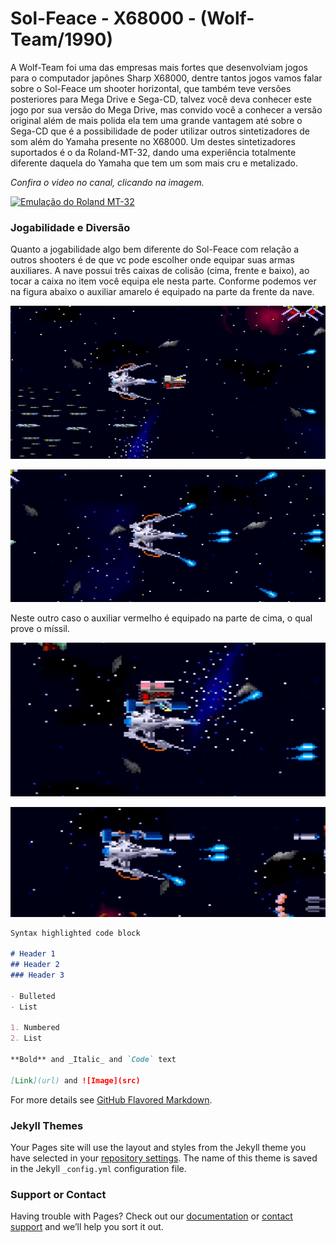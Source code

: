 # Sol-Feace - X68000 - (Wolf-Team/1990)

A Wolf-Team foi uma das empresas mais fortes que desenvolviam jogos para o computador japônes Sharp X68000, dentre tantos jogos vamos falar 
sobre o Sol-Feace um shooter horizontal, que também teve versões posteriores para Mega Drive e Sega-CD, talvez você deva conhecer este jogo por sua 
versão do Mega Drive, mas convido você a conhecer a versão original além de mais polida ela tem uma grande vantagem até sobre o Sega-CD que é a 
possibilidade de poder utilizar outros sintetizadores de som além do Yamaha presente no X68000. Um destes sintetizadores suportados é o da Roland-MT-32,
dando uma experiência totalmente diferente daquela do Yamaha que tem um som mais cru e metalizado.

_Confira o video no canal, clicando na imagem._

<a href="https://www.youtube.com/ro2B6IZvejU" target="_blank">
  <img src="http://img.youtube.com/vi/ro2B6IZvejU/maxresdefault.jpg" alt="Emulação do Roland MT-32">
</a>

### Jogabilidade e Diversão

Quanto a jogabilidade algo bem diferente do Sol-Feace com relação a outros shooters é de que vc pode escolher onde equipar suas armas auxiliares. A nave possui três caixas de colisão (cima, frente e baixo), ao tocar a caixa no item você equipa ele nesta parte. Conforme podemos ver na figura abaixo o auxiliar amarelo é equipado na parte da frente da nave.

![Nave antes de pegar o item auxiliar amarelo](https://raw.githubusercontent.com/drodriguesilva86/reviews/main/sol_feace_captura_item_frente_1.PNG)

![Nave após pegar o item auxiliar amarelo](https://raw.githubusercontent.com/drodriguesilva86/reviews/main/depois_sol_feace_captura_item_frente_1.PNG)

Neste outro caso o auxiliar vermelho é equipado na parte de cima, o qual prove o míssil.

![Nave antes de pegar o item auxiliar vermelho](https://raw.githubusercontent.com/drodriguesilva86/reviews/main/sol_feace_captura_item_cima_2.PNG)

![Nave após pegar o item auxiliar vermelho](https://raw.githubusercontent.com/drodriguesilva86/reviews/main/depois_sol_feace_captura_item_cima_2.PNG)

```markdown
Syntax highlighted code block

# Header 1
## Header 2
### Header 3

- Bulleted
- List

1. Numbered
2. List

**Bold** and _Italic_ and `Code` text

[Link](url) and ![Image](src)
```

For more details see [GitHub Flavored Markdown](https://guides.github.com/features/mastering-markdown/).

### Jekyll Themes

Your Pages site will use the layout and styles from the Jekyll theme you have selected in your [repository settings](https://github.com/drodriguesilva86/reviews/settings/pages). The name of this theme is saved in the Jekyll `_config.yml` configuration file.

### Support or Contact

Having trouble with Pages? Check out our [documentation](https://docs.github.com/categories/github-pages-basics/) or [contact support](https://support.github.com/contact) and we’ll help you sort it out.
